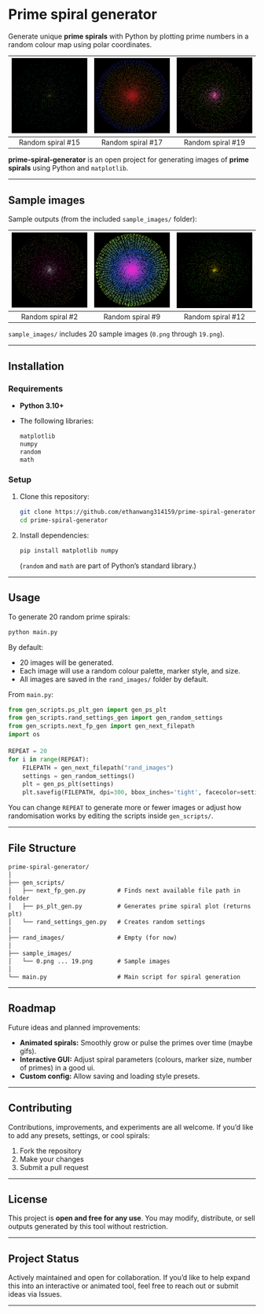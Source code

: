 # Prime spiral generator

Generate unique **prime spirals** with Python by plotting prime numbers in a random colour map using polar coordinates.

| ![Sample 1](sample_images/14.png) | ![Sample 2](sample_images/16.png) | ![Sample 3](sample_images/18.png) |
| :----------------------------: | :----------------------------: | :----------------------------: |
|        Random spiral #15        |        Random spiral #17        |        Random spiral #19        |

**prime-spiral-generator** is an open project for generating images of **prime spirals** using Python and `matplotlib`.

---

## Sample images

Sample outputs (from the included `sample_images/` folder):

| ![Sample 1](sample_images/1.png) | ![Sample 2](sample_images/8.png) | ![Sample 3](sample_images/11.png) |
| :----------------------------: | :----------------------------: | :----------------------------: |
|        Random spiral #2        |        Random spiral #9        |        Random spiral #12        |

`sample_images/` includes 20 sample images (`0.png` through `19.png`).

---

## Installation

### Requirements

* **Python 3.10+**
* The following libraries:

  ```
  matplotlib
  numpy
  random
  math
  ```

### Setup

1. Clone this repository:

   ```bash
   git clone https://github.com/ethanwang314159/prime-spiral-generator.git
   cd prime-spiral-generator
   ```
2. Install dependencies:

   ```bash
   pip install matplotlib numpy
   ```

   (`random` and `math` are part of Python’s standard library.)

---

## Usage

To generate 20 random prime spirals:

```bash
python main.py
```

By default:

* 20 images will be generated.
* Each image will use a random colour palette, marker style, and size.
* All images are saved in the `rand_images/` folder by default.

From `main.py`:

```python
from gen_scripts.ps_plt_gen import gen_ps_plt
from gen_scripts.rand_settings_gen import gen_random_settings
from gen_scripts.next_fp_gen import gen_next_filepath
import os

REPEAT = 20
for i in range(REPEAT):
    FILEPATH = gen_next_filepath("rand_images")
    settings = gen_random_settings()
    plt = gen_ps_plt(settings)
    plt.savefig(FILEPATH, dpi=300, bbox_inches='tight', facecolor=settings[4])
```

You can change `REPEAT` to generate more or fewer images or adjust how randomisation works by editing the scripts inside `gen_scripts/`.

---

## File Structure

```
prime-spiral-generator/
│
├── gen_scripts/
│   ├── next_fp_gen.py         # Finds next available file path in folder
│   ├── ps_plt_gen.py          # Generates prime spiral plot (returns plt)
│   └── rand_settings_gen.py   # Creates random settings
│
├── rand_images/               # Empty (for now)
│
├── sample_images/
│   └── 0.png ... 19.png       # Sample images
│
└── main.py                    # Main script for spiral generation
```

---

## Roadmap

Future ideas and planned improvements:

* **Animated spirals:** Smoothly grow or pulse the primes over time (maybe gifs).
* **Interactive GUI:** Adjust spiral parameters (colours, marker size, number of primes) in a good ui.
* **Custom config:** Allow saving and loading style presets.

---

## Contributing

Contributions, improvements, and experiments are all welcome.
If you’d like to add any presets, settings, or cool spirals:

1. Fork the repository
2. Make your changes
3. Submit a pull request

---

## License

This project is **open and free for any use**.
You may modify, distribute, or sell outputs generated by this tool without restriction.

---

## Project Status

Actively maintained and open for collaboration.
If you’d like to help expand this into an interactive or animated tool, feel free to reach out or submit ideas via Issues.

---